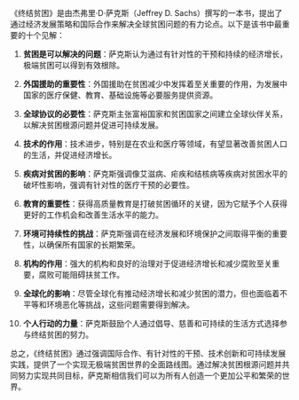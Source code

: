 《终结贫困》是由杰弗里·D·萨克斯（Jeffrey D. Sachs）撰写的一本书，提出了通过经济发展策略和国际合作来解决全球贫困问题的有力论点。以下是该书中最重要的十个见解：

1. **贫困是可以解决的问题**：萨克斯认为通过有针对性的干预和持续的经济增长，极端贫困可以得到有效根除。

2. **外国援助的重要性**：外国援助在贫困减少中发挥着至关重要的作用，为发展中国家的医疗保健、教育、基础设施等必要服务提供资源。

3. **全球协议的必要性**：萨克斯主张富裕国家和贫困国家之间建立全球伙伴关系，以解决贫困根源问题并促进可持续发展。

4. **技术的作用**：技术进步，特别是在农业和医疗等领域，有望显著改善贫困人口的生活，并促进经济增长。

5. **疾病对贫困的影响**：萨克斯强调像艾滋病、疟疾和结核病等疾病对贫困水平的破坏性影响，强调有针对性的医疗干预的必要性。

6. **教育的重要性**：获得高质量教育是打破贫困循环的关键，因为它赋予个人获得更好的工作机会和改善生活水平的能力。

7. **环境可持续性的挑战**：萨克斯强调在经济发展和环境保护之间取得平衡的重要性，以确保所有国家的长期繁荣。

8. **机构的作用**：强大的机构和良好的治理对于促进经济增长和减少腐败至关重要，腐败可能阻碍扶贫工作。

9. **全球化的影响**：尽管全球化有推动经济增长和减少贫困的潜力，但也面临着不平等和环境恶化等挑战，这些问题需要得到解决。

10. **个人行动的力量**：萨克斯鼓励个人通过倡导、慈善和可持续的生活方式选择参与终结贫困的努力。

总之，《终结贫困》通过强调国际合作、有针对性的干预、技术创新和可持续发展实践，提供了一个实现无极端贫困世界的全面路线图。通过解决贫困根源问题并共同努力实现共同目标，萨克斯相信我们可以为所有人创造一个更加公平和繁荣的世界。